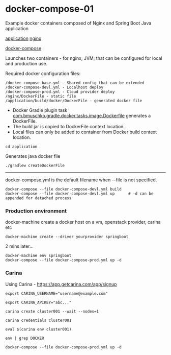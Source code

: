 # docker-compose-01

Example docker containers composed of Nginx and Spring Boot Java application 

[application](/tree/master/application)
[nginx](/tree/master/nginx)

[docker-compose](https://docs.docker.com/compose/)

Launches two containers - for nginx, JVM; that can be configured for local and production use.

Required docker configuration files:

~~~
/docker-compose-base.yml - Shared config that can be extended 
/docker-compose-devl.yml - Localhost deploy 
/docker-compose-prod.yml - Cloud provider deploy 
/nginx/DockerFile - static file
/application/build/docker/DockerFile - generated docker file 
~~~

* Docker Gradle plugin task [com.bmuschko.gradle.docker.tasks.image.Dockerfile](https://github.com/bmuschko/gradle-docker-plugin) generates a DockerFile.
* The build jar is copied to DockerFile context location.
 * Local files can only be added to container from Docker build context location.

~~~
cd application
~~~

Generates java docker file 

~~~
./gradlew createDockerFile
~~~

---

docker-compose.yml is the default filename when --file is not specified.

~~~
docker-compose --file docker-compose-devl.yml build
docker-compose --file docker-compose-devl.yml up      # -d can be appended for detached process
~~~

### Production environment

docker-machine create a docker host on a vm, openstack provider, carina etc

~~~
docker-machine create --driver yourprovider springboot
~~~

2 mins later...

~~~
docker-machine env springboot
docker-compose --file docker-compose-prod.yml up -d
~~~

### Carina

Using Carina - https://app.getcarina.com/app/signup

~~~
export CARINA_USERNAME="username@example.com"

export CARINA_APIKEY="abc..."

carina create cluster001 --wait --nodes=1

carina credentials cluster001

eval $(carina env cluster001)

env | grep DOCKER

docker-compose --file docker-compose-prod.yml up -d
~~~
